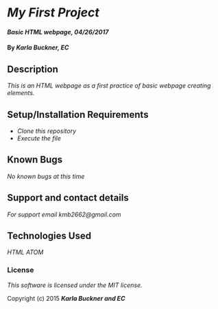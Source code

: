 # _My First Project_

#### _Basic HTML webpage, 04/26/2017_

#### By _**Karla Buckner, EC**_

## Description

_This is an HTML webpage as a first practice of basic webpage creating elements._

## Setup/Installation Requirements

* _Clone this repository_
* _Execute the file_

## Known Bugs

_No known bugs at this time_

## Support and contact details

_For support email kmb2662@gmail.com_

## Technologies Used

_HTML_
_ATOM_

### License

*This software is licensed under the MIT license.*

Copyright (c) 2015 **_Karla Buckner and EC_**
